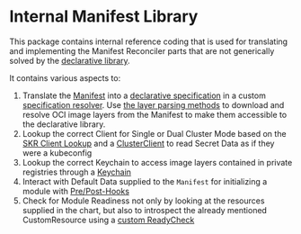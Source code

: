 # Internal Manifest Library

This package contains internal reference coding that is used for translating and implementing the Manifest Reconciler parts that are not generically solved by the [declarative library](../../pkg/declarative/README.md).

It contains various aspects to:
1. Translate the [Manifest](../../api/v1beta1/manifest_types.go) into a [declarative specification](../../internal/declarative/v2/spec.go) in a custom [specification resolver](v1beta1/spec_resolver.go). Use [the layer parsing methods](v1beta1/parse.go) to download and resolve OCI image layers from the Manifest to make them accessible to the declarative library.
2. Lookup the correct Client for Single or Dual Cluster Mode based on the [SKR Client Lookup](v1beta1/skr_client_lookup.go) and a [ClusterClient](v1beta1/client.go) to read Secret Data as if they were a kubeconfig
3. Lookup the correct Keychain to access image layers contained in private registries through a [Keychain](v1beta1/keychain.go)
4. Interact with Default Data supplied to the `Manifest` for initializing a module with [Pre/Post-Hooks](v1beta1/custom_resource.go)
5. Check for Module Readiness not only by looking at the resources supplied in the chart, but also to introspect the already mentioned CustomResource using a [custom ReadyCheck](v1beta1/ready_check.go)
